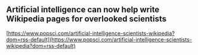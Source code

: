 ## Artificial intelligence can now help write Wikipedia pages for overlooked scientists
  
  [https://www.popsci.com/artificial-intelligence-scientists-wikipedia?dom=rss-default](https://www.popsci.com/artificial-intelligence-scientists-wikipedia?dom=rss-default)